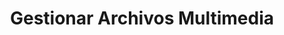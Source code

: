 ---
title: Gestionar Archivos Multimedia
type: docs
weight: 30
url: /python-net/manage-media-files
---